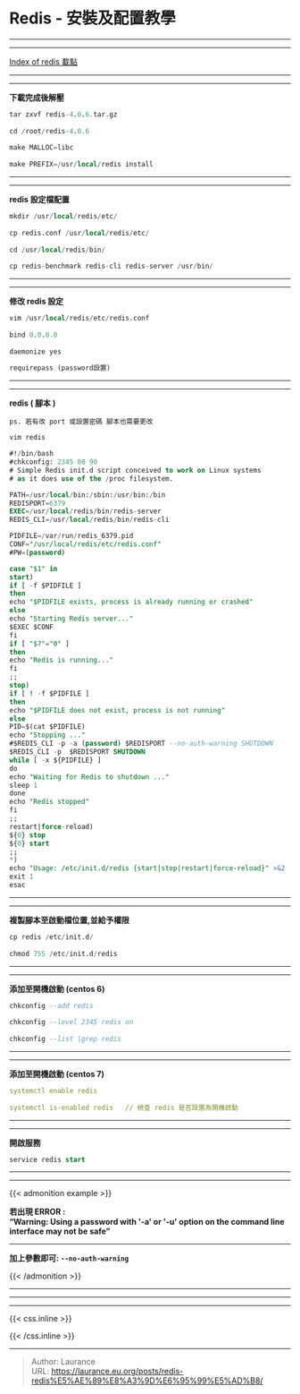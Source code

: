 # Redis - 安裝及配置教學


***
***

[Index of redis 載點](http://download.redis.io/releases/)

***
***

**下載完成後解壓**

```sql
tar zxvf redis-4.0.6.tar.gz
    
cd /root/redis-4.0.6
    
make MALLOC=libc
    
make PREFIX=/usr/local/redis install
```

***
***
           
**redis 設定檔配置**
   
```sql
mkdir /usr/local/redis/etc/
    
cp redis.conf /usr/local/redis/etc/
    
cd /usr/local/redis/bin/
    
cp redis-benchmark redis-cli redis-server /usr/bin/
```

***
***

**修改 redis 設定**
   
```sql
vim /usr/local/redis/etc/redis.conf
    
bind 0.0.0.0
    
daemonize yes
    
requirepass (password設置)
```

***
***
    
**redis ( 腳本 )** 

`ps. 若有改 port 或設置密碼 腳本也需要更改`
    
```sql
vim redis
```
   
```sql
#!/bin/bash
#chkconfig: 2345 80 90
# Simple Redis init.d script conceived to work on Linux systems
# as it does use of the /proc filesystem.

PATH=/usr/local/bin:/sbin:/usr/bin:/bin
REDISPORT=6379
EXEC=/usr/local/redis/bin/redis-server
REDIS_CLI=/usr/local/redis/bin/redis-cli

PIDFILE=/var/run/redis_6379.pid
CONF="/usr/local/redis/etc/redis.conf"
#PW=(password)

case "$1" in
start)
if [ -f $PIDFILE ]
then
echo "$PIDFILE exists, process is already running or crashed"
else
echo "Starting Redis server..."
$EXEC $CONF
fi
if [ "$?"="0" ]
then
echo "Redis is running..."
fi
;;
stop)
if [ ! -f $PIDFILE ]
then
echo "$PIDFILE does not exist, process is not running"
else
PID=$(cat $PIDFILE)
echo "Stopping ..."
#$REDIS_CLI -p -a (password) $REDISPORT --no-auth-warning SHUTDOWN
$REDIS_CLI -p  $REDISPORT SHUTDOWN
while [ -x ${PIDFILE} ]
do
echo "Waiting for Redis to shutdown ..."
sleep 1
done
echo "Redis stopped"
fi
;;
restart|force-reload)
${0} stop
${0} start
;;
*)
echo "Usage: /etc/init.d/redis {start|stop|restart|force-reload}" >&2
exit 1
esac
```

***
***
    
**複製腳本至啟動檔位置,並給予權限**
   
```sql
cp redis /etc/init.d/
    
chmod 755 /etc/init.d/redis
```

***
***
    
**添加至開機啟動 (centos 6)**
   
```sql
chkconfig --add redis
    
chkconfig --level 2345 redis on
    
chkconfig --list |grep redis
```

***
***
    
**添加至開機啟動 (centos 7)**
    
```yaml
systemctl enable redis
    
systemctl is-enabled redis   // 檢查 redis 是否設置為開機啟動
```    

***
***

**開啟服務**
   
```sql
service redis start
```

***
***

{{< admonition example >}}

**若出現 ERROR :**  
**“Warning: Using a password with '-a' or '-u' option on the command line interface may not be safe”**

***
 
**加上參數即可: `--no-auth-warning`**

{{< /admonition >}}

***
***


***

{{< css.inline >}}
<style>
.emojify {
	font-family: Apple Color Emoji, Segoe UI Emoji, NotoColorEmoji, Segoe UI Symbol, Android Emoji, EmojiSymbols;
	font-size: 2rem;
	vertical-align: middle;
}
@media screen and (max-width:650px) {
  .nowrap {
    display: block;
    margin: 25px 0;
  }
}
</style>
{{< /css.inline >}}


---

> Author: Laurance  
> URL: https://laurance.eu.org/posts/redis-redis%E5%AE%89%E8%A3%9D%E6%95%99%E5%AD%B8/  

